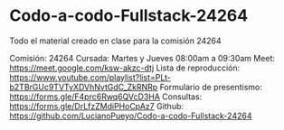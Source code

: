 # Codo-a-codo-Fullstack-24264
Todo el material creado en clase para la comisión 24264

Comisión: 24264
Cursada: Martes y Jueves 08:00am a 09:30am
Meet: https://meet.google.com/ksw-akzc-dtj
Lista de reproducción: https://www.youtube.com/playlist?list=PLt-b2TBrGUc9TVTyXDVhNvtGdC_ZkRNRp
Formulario de presentismo: https://forms.gle/F4prc6Rwq6QVcD3HA
Consultas: https://forms.gle/DrLfzZMdiPHoCpAz7
Github: https://github.com/LucianoPueyo/Codo-a-codo-Fullstack-24264